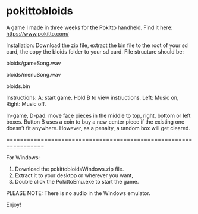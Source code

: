 # pokittobloids
A game I made in three weeks for the Pokitto handheld. Find it here: https://www.pokitto.com/

Installation:
Download the zip file, extract the bin file to the root of your sd card, the copy the bloids folder to your sd card. File structure should be:

bloids/gameSong.wav

bloids/menuSong.wav

bloids.bin

Instructions:
A: start game. Hold B to view instructions. Left: Music on, Right: Music off.

In-game, D-pad: move face pieces in the middle to top, right, bottom or left boxes. Button B uses a coin to buy a new center piece if the existing one doesn’t fit anywhere. However, as a penalty, a random box will get cleared.

=================================================================

For Windows:
1. Download the pokittobloidsWindows.zip file.
2. Extract it to your desktop or wherever you want,
3. Double click the PokittoEmu.exe to start the game.

PLEASE NOTE: There is no audio in the Windows emulator.



Enjoy!
